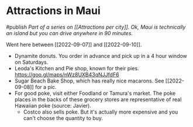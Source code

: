 # Attractions in Maui
#publish
_Part of a series on [[Attractions per city]]. Ok, Maui is technically an island but you can drive anywhere in 90 minutes._

Went here between [[2022-09-07]] and [[2022-09-10]].
- Dynamite donuts. You order in advance and pick up in a 4 hour window on Saturdays.
- Leoda's Kitchen and Pie shop, known for their pies. https://goo.gl/maps/nWz8UXB43qNJJfdF6
- Sugar Beach Bake Shop, which has really nice macarons. See [[2022-09-08]] for a pic.
- For good poke, visit either Foodland or Tamura's market. The poke places in the backs of these grocery stores are representative of real Hawaiian poke (source: Javier).
	- Costco also sells poke. But it's actually more expensive and you can't choose the quantity to buy.



